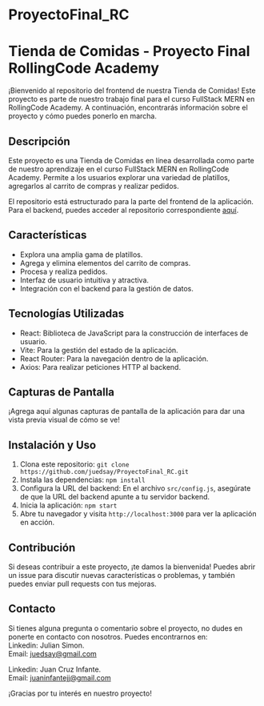 # ProyectoFinal_RC
# Tienda de Comidas - Proyecto Final RollingCode Academy

¡Bienvenido al repositorio del frontend de nuestra Tienda de Comidas! Este proyecto es parte de nuestro trabajo final para el curso FullStack MERN en RollingCode Academy. 
A continuación, encontrarás información sobre el proyecto y cómo puedes ponerlo en marcha.

## Descripción

Este proyecto es una Tienda de Comidas en línea desarrollada como parte de nuestro aprendizaje en el curso FullStack MERN en RollingCode Academy. 
Permite a los usuarios explorar una variedad de platillos, agregarlos al carrito de compras y realizar pedidos.

El repositorio está estructurado para la parte del frontend de la aplicación. 
Para el backend, puedes acceder al repositorio correspondiente [aquí](https://github.com/juancinfante/Backend_ProyectoFinal_RC.git).

## Características

- Explora una amplia gama de platillos.
- Agrega y elimina elementos del carrito de compras.
- Procesa y realiza pedidos.
- Interfaz de usuario intuitiva y atractiva.
- Integración con el backend para la gestión de datos.

## Tecnologías Utilizadas

- React: Biblioteca de JavaScript para la construcción de interfaces de usuario.
- Vite: Para la gestión del estado de la aplicación.
- React Router: Para la navegación dentro de la aplicación.
- Axios: Para realizar peticiones HTTP al backend.

## Capturas de Pantalla

¡Agrega aquí algunas capturas de pantalla de la aplicación para dar una vista previa visual de cómo se ve!

## Instalación y Uso

1. Clona este repositorio: `git clone https://github.com/juedsay/ProyectoFinal_RC.git`
2. Instala las dependencias: `npm install`
3. Configura la URL del backend: En el archivo `src/config.js`, asegúrate de que la URL del backend apunte a tu servidor backend.
4. Inicia la aplicación: `npm start`
5. Abre tu navegador y visita `http://localhost:3000` para ver la aplicación en acción.

## Contribución

Si deseas contribuir a este proyecto, ¡te damos la bienvenida! Puedes abrir un issue para discutir nuevas características o problemas, y también puedes enviar pull requests con tus mejoras.

## Contacto

Si tienes alguna pregunta o comentario sobre el proyecto, no dudes en ponerte en contacto con nosotros. 
Puedes encontrarnos en:  
Linkedin: Julian Simon.  
Email: [juedsay@gmail.com](mailto:juedsay@gmail.com)

Linkedin: Juan Cruz Infante.   
Email: [juaninfantejj@gmail.com](mailto:juaninfantejj@gmail.com)

¡Gracias por tu interés en nuestro proyecto!

